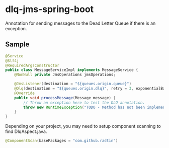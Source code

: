 # dlq-jms-spring-boot
Annotation for sending messages to the Dead Letter Queue if there is an exception.

## Sample
```java
@Service
@Slf4j
@RequiredArgsConstructor
public class MessageServiceImpl implements MessageService {
    @NonNull private JmsOperations jmsOperations;

    @JmsListener(destination = "${queues.origin.queue}")
    @Dlq(destination = "${queues.origin.dlq}", retry = 3, exponentialBackoff = 1000)
    @Override
    public void processMessage(Message message) {
        // Throw an exception here to test the DLQ annotation.
        throw new RuntimeException("TODO - Method has not been implemented.");
    }
}

```


Depending on your project, you may need to setup component scanning to find DlqAspect.java.  
```java
@ComponentScan(basePackages = "com.github.radtin")
```
